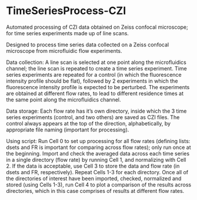 # TimeSeriesProcess-CZI
Automated processing of CZI data obtained on Zeiss confocal microscope; for time series experiments made up of line scans.

Designed to process time series data collected on a Zeiss confocal microscope from microfluidic flow experiments.


Data collection: A line scan is selected at one point along the microfluidics channel; the line scan is repeated to create a time series experiment. Time series experiments are repeated for a control (in which the fluorescence intensity profile should be flat), followed by 2 experiments in which the fluorescence intensity profile is expected to be perturbed. The experiments are obtained at different flow rates, to lead to different residence times at the same point along the microfluidics channel.

Data storage: Each flow rate has it’s own directory, inside which the 3 time series experiments (control, and two others) are saved as CZI files. The control always appears at the top of the direction, alphabetically, by appropriate file naming (important for processing). 

Using script: Run Cell 0 to set up processing for all flow rates (defining lists: dsets and FR is important for comparing across flow rates); only run once at the beginning. Import and check the averaged data across each time series in a single directory (flow rate) by running Cell 1, and normalizing with Cell 2. If the data is acceptable, use Cell 3 to store the data and flow rate (in dsets and FR, respectively). Repeat Cells 1-3 for each directory. Once all of the directories of interest have been imported, checked, normalized and stored (using Cells 1-3), run Cell 4 to plot a comparison of the results across directories, which in this case comprises of results at different flow rates. 
